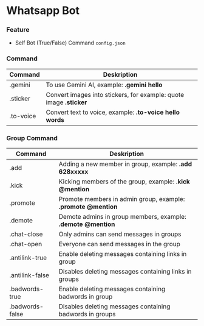 # Whatsapp Bot

### Feature
- Self Bot (True/False) Command `config.json`

### Command

| Command       |  Deskription      |
|---------------|-------------------|
|.gemini        |To use Gemini AI, example: **.gemini hello**|
|.sticker       |Convert images into stickers, for example: quote image **.sticker**|
|.to-voice		|Convert text to voice, example: **.to-voice hello words**|

### Group Command

| Command           |  Deskription      |
|-------------------|-------------------|
|.add               |Adding a new member in group, example: **.add 628xxxxx**|
|.kick              |Kicking members of the group, example: **.kick @mention**|
|.promote           |Promote members in admin group, example: **.promote @mention**|
|.demote            |Demote admins in group members, example: **.demote @mention**|
|.chat-close        |Only admins can send messages in groups|
|.chat-open         |Everyone can send messages in the group|
|.antilink-true     |Enable deleting messages containing links in group|
|.antilink-false    |Disables deleting messages containing links in groups|
|.badwords-true     |Enable deleting messages containing badwords in group|
|.badwords-false    |Disables deleting messages containing badwords in groups|
